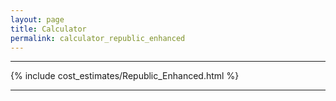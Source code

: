 ```yaml
---
layout: page
title: Calculator
permalink: calculator_republic_enhanced
---
```


___

{% include cost_estimates/Republic_Enhanced.html %}

___


